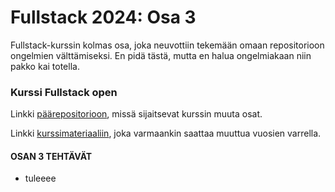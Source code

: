 # Fullstack 2024: Osa 3
Fullstack-kurssin kolmas osa, joka neuvottiin tekemään omaan repositorioon ongelmien välttämiseksi. En pidä tästä, mutta en halua ongelmiakaan niin pakko kai totella.

### Kurssi Fullstack open
Linkki [päärepositorioon](https://github.com/ellikiiski/Fullstack-2024), missä sijaitsevat kurssin muuta osat.

Linkki [kurssimateriaaliin](https://fullstackopen.com/), joka varmaankin saattaa muuttua vuosien varrella.

#### OSAN 3 TEHTÄVÄT
* tuleeee
